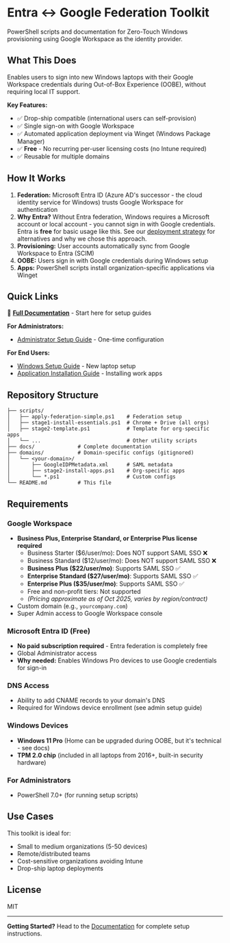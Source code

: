 # Entra ↔ Google Federation Toolkit

PowerShell scripts and documentation for Zero-Touch Windows provisioning using Google Workspace as the identity provider.

## What This Does

Enables users to sign into new Windows laptops with their Google Workspace credentials during Out-of-Box Experience (OOBE), without requiring local IT support.

**Key Features:**
- ✅ Drop-ship compatible (international users can self-provision)
- ✅ Single sign-on with Google Workspace
- ✅ Automated application deployment via Winget (Windows Package Manager)
- ✅ **Free** - No recurring per-user licensing costs (no Intune required)
- ✅ Reusable for multiple domains

## How It Works

1. **Federation:** Microsoft Entra ID (Azure AD's successor - the cloud identity service for Windows) trusts Google Workspace for authentication
2. **Why Entra?** Without Entra federation, Windows requires a Microsoft account or local account - you cannot sign in with Google credentials. Entra is **free** for basic usage like this. See our [deployment strategy](docs/deployment-strategy.md) for alternatives and why we chose this approach.
3. **Provisioning:** User accounts automatically sync from Google Workspace to Entra (SCIM)
4. **OOBE:** Users sign in with Google credentials during Windows setup
5. **Apps:** PowerShell scripts install organization-specific applications via Winget

## Quick Links

📖 **[Full Documentation](docs/README.md)** - Start here for setup guides

**For Administrators:**
- [Administrator Setup Guide](docs/admin-setup.md) - One-time configuration

**For End Users:**
- [Windows Setup Guide](docs/windows-setup-guide.md) - New laptop setup
- [Application Installation Guide](docs/app-setup-guide.md) - Installing work apps

## Repository Structure

```
├── scripts/
│   ├── apply-federation-simple.ps1    # Federation setup
│   ├── stage1-install-essentials.ps1  # Chrome + Drive (all orgs)
│   ├── stage2-template.ps1            # Template for org-specific apps
│   └── ...                            # Other utility scripts
├── docs/              # Complete documentation
├── domains/           # Domain-specific configs (gitignored)
│   └── <your-domain>/
│       ├── GoogleIDPMetadata.xml      # SAML metadata
│       ├── stage2-install-apps.ps1    # Org-specific apps
│       └── *.ps1                      # Custom configs
└── README.md          # This file
```

## Requirements

### **Google Workspace**
- **Business Plus, Enterprise Standard, or Enterprise Plus license required**
  - Business Starter ($6/user/mo): Does NOT support SAML SSO ❌
  - Business Standard ($12/user/mo): Does NOT support SAML SSO ❌
  - **Business Plus ($22/user/mo)**: Supports SAML SSO ✅
  - **Enterprise Standard ($27/user/mo)**: Supports SAML SSO ✅
  - **Enterprise Plus ($35/user/mo)**: Supports SAML SSO ✅
  - Free and non-profit tiers: Not supported
  - *(Pricing approximate as of Oct 2025, varies by region/contract)*
- Custom domain (e.g., `yourcompany.com`)
- Super Admin access to Google Workspace console

### **Microsoft Entra ID (Free)**
- **No paid subscription required** - Entra federation is completely free
- Global Administrator access
- **Why needed:** Enables Windows Pro devices to use Google credentials for sign-in

### **DNS Access**
- Ability to add CNAME records to your domain's DNS
- Required for Windows device enrollment (see admin setup guide)

### **Windows Devices**
- **Windows 11 Pro** (Home can be upgraded during OOBE, but it's technical - see docs)
- **TPM 2.0 chip** (included in all laptops from 2016+, built-in security hardware)

### **For Administrators**
- PowerShell 7.0+ (for running setup scripts)

## Use Cases

This toolkit is ideal for:
- Small to medium organizations (5-50 devices)
- Remote/distributed teams
- Cost-sensitive organizations avoiding Intune
- Drop-ship laptop deployments

## License

MIT

---

**Getting Started?** Head to the [Documentation](docs/README.md) for complete setup instructions.
